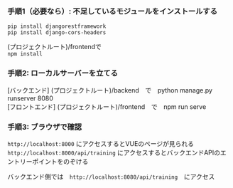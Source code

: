 ### 手順1（必要なら）: 不足しているモジュールをインストールする

`pip install djangorestframework`  
`pip install django-cors-headers`  

(プロジェクトルート)/frontendで  
`npm install`  

### 手順2: ローカルサーバーを立てる
[バックエンド] (プロジェクトルート)/backend　で　python manage.py runserver 8080    
[フロントエンド] (プロジェクトルート)/frontend　で　npm run serve

### 手順3: ブラウザで確認
`http://localhost:8000` にアクセスするとVUEのページが見られる  
`http://localhost:8000/api/training` にアクセスするとバックエンドAPIのエントリーポイントをのぞける  

バックエンド側では　`http://localhost:8080/api/training`　にアクセス  

